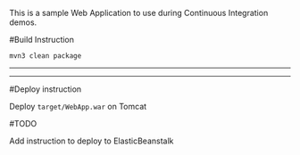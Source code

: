 This is a sample Web Application to use during Continuous Integration demos.

#Build Instruction





```
mvn3 clean package
```
---
---

#Deploy instruction



Deploy ```target/WebApp.war``` on Tomcat
 
#TODO
 
Add instruction to deploy to ElasticBeanstalk
